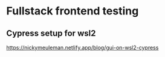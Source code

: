 # Fullstack frontend testing

## Cypress setup for wsl2
https://nickymeuleman.netlify.app/blog/gui-on-wsl2-cypress

